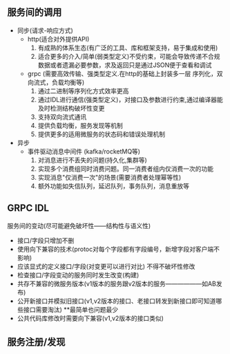 ## 服务间的调用
* 同步(请求-响应方式)
  * http(适合对外提供API)
    1. 有成熟的体系生态(有广泛的工具、库和框架支持，易于集成和使用)
    2. 适合更多的介入/简单(弱类型定义)不受约束，可能会导致传递不合规数据或者遗漏必要参数，求及返回只是通过JSON便于查看和调试
  * grpc (需要高效传输、强类型定义.在http的基础上封装多一层 序列化，双向流式，负载均衡等)
    1. 通过二进制等序列化方式效率更高
    2. 通过IDL进行通信(强类型定义)，对接口及参数进行约束,通过编译器能及时检测结构破坏性变更
    3. 支持双向流式通讯
    4. 提供负载均衡，服务发现等机制
    5. 提供更多的适用微服务的状态码和错误处理机制
* 异步
  * 事件驱动消息中间件 (kafka/rocketMQ等)
    1. 对消息进行不丢失的问题(持久化,集群等)
    2. 实现多个消费组同时消费问题。同一消费者组内仅消费一次的功能
    3. 实现消息"仅消费一次"的场景(需要消费者处理幂等性)
    4. 额外功能如失信队列，延迟队列，事务队列，消息重放等


## GRPC IDL
服务间的变动(尽可能避免破坏性——结构性与语义性)
  * 接口/字段只增加不删
  * 使用向下兼容的技术(protoc对每个字段都有字段编号，新增字段对客户端不影响)
  * 应该显式的定义接口/字段(对变更可以进行对比)
不得不破坏性修改
  * 检查接口/字段变动的服务同时发生改变(构建)
  * 共存不兼容的微服务版本(v1版本的服务跟v2版本的服务——————如AB发布)
  * 公开新接口并模拟旧接口(v1,v2版本的接口、老接口转发到新接口即可知道哪些接口需要淘汰) **最简单也问题最少
  * 公共代码库修改时需要向下兼容(v1,v2版本的接口类似)

## 服务注册/发现